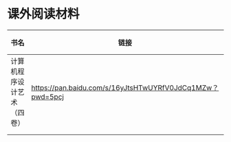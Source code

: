 # 课外阅读材料

| 书名            | 链接                                                       | 提取码   |
| ------------- | -------------------------------------------------------- | ----- |
| 计算机程序设计艺术（四卷） | https://pan.baidu.com/s/16yJtsHTwUYRfV0JdCq1MZw？pwd=5pcj | 5pcj  |
|               |                                                          |       |
|               |                                                          |       |
